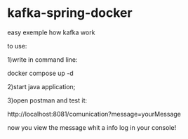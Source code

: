 # kafka-spring-docker
easy exemple how kafka work

to use:

1)write in command line:

  docker compose up -d

2)start java application;

3)open postman and test it:

http://localhost:8081/comunication?message=yourMessage

now you view the message whit a info log in your console!


